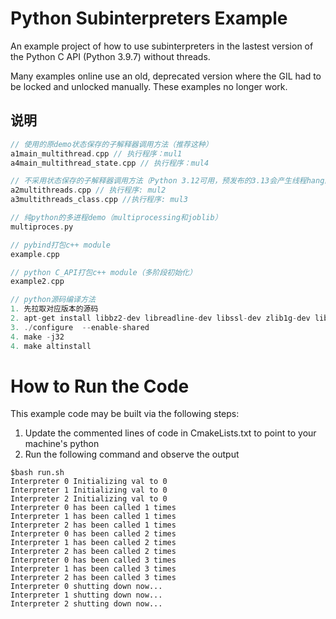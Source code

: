 # Python Subinterpreters Example
An example project of how to use subinterpreters in the lastest version of the Python C API (Python 3.9.7) without threads.

Many examples online use an old, deprecated version where the GIL had to be locked and unlocked manually. These examples no longer work.

## 说明

```c++
// 使用的原demo状态保存的子解释器调用方法（推荐这种）
a1main_multithread.cpp // 执行程序：mul1
a4main_multithread_state.cpp // 执行程序：mul4

// 不采用状态保存的子解释器调用方法（Python 3.12可用，预发布的3.13会产生线程hang的情况（可能是死锁））
a2multithreads.cpp // 执行程序: mul2
a3multithreads_class.cpp //执行程序: mul3

// 纯python的多进程demo（multiprocessing和joblib）
multiproces.py

// pybind打包c++ module
example.cpp

// python C_API打包c++ module（多阶段初始化）
example2.cpp

// python源码编译方法
1. 先拉取对应版本的源码
2. apt-get install libbz2-dev libreadline-dev libssl-dev zlib1g-dev libsqlite3-dev libncurses5-dev libncursesw5-dev xz-utils tk-dev libffi-dev liblzma-dev python-openssl git libgdbm-compat-dev libgdbm-dev libdb-dev
3. ./configure  --enable-shared
4. make -j32
4. make altinstall
```


# How to Run the Code

This example code may be built via the following steps:

1. Update the commented lines of code in CmakeLists.txt to point to your machine's python
2. Run the following command and observe the output


```
$bash run.sh
Interpreter 0 Initializing val to 0
Interpreter 1 Initializing val to 0
Interpreter 2 Initializing val to 0
Interpreter 0 has been called 1 times
Interpreter 1 has been called 1 times
Interpreter 2 has been called 1 times
Interpreter 0 has been called 2 times
Interpreter 1 has been called 2 times
Interpreter 2 has been called 2 times
Interpreter 0 has been called 3 times
Interpreter 1 has been called 3 times
Interpreter 2 has been called 3 times
Interpreter 0 shutting down now...
Interpreter 1 shutting down now...
Interpreter 2 shutting down now...
```

